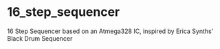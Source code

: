 # 16_step_sequencer
16 Step Sequencer based on an Atmega328 IC, inspired by Erica Synths' Black Drum Sequencer
